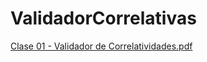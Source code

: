 ﻿# ValidadorCorrelativas
[Clase 01 - Validador de Correlatividades.pdf](https://github.com/user-attachments/files/19528033/Clase.01.-.Validador.de.Correlatividades.pdf)
